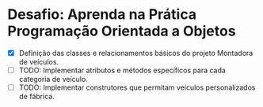 # Desafio: Aprenda na Prática Programação Orientada a Objetos

- [x] Definição das classes e relacionamentos básicos do projeto Montadora de veículos.
- [ ] TODO: Implementar atributos e métodos específicos para cada categoria de veículo.
- [ ] TODO: Implementar construtores que permitam veículos personalizados de fábrica.
